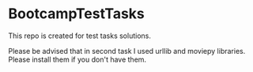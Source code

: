 # BootcampTestTasks

This repo is created for test tasks solutions. 

Please be advised that in second task I used urllib and moviepy libraries. Please install them if you don't have them.
